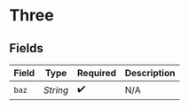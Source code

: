 # Three


## Fields

| Field              | Type               | Required           | Description        |
| ------------------ | ------------------ | ------------------ | ------------------ |
| `baz`              | *String*           | :heavy_check_mark: | N/A                |